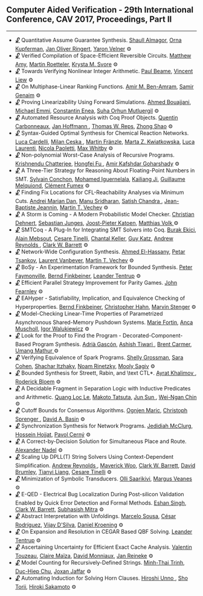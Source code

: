 ## Computer Aided Verification - 29th International Conference, CAV 2017, Proceedings, Part II
---
-	[🔓](https://doi.org/10.1007/978-3-319-63390-9_19) Quantitative Assume Guarantee Synthesis.
	[Shaull Almagor](https://dblp.org/pid/88/8556.html), [Orna Kupferman](https://dblp.org/pid/k/OrnaKupferman.html), [Jan Oliver Ringert](https://dblp.org/pid/04/7076.html), [Yaron Velner](https://dblp.org/pid/54/9298.html)
	⚙️
-	[🔓](https://doi.org/10.1007/978-3-319-63390-9_1) Verified Compilation of Space-Efficient Reversible Circuits.
	[Matthew Amy](https://dblp.org/pid/116/3046.html), [Martin Roetteler](https://dblp.org/pid/r/MartinRottler.html), [Krysta M. Svore](https://dblp.org/pid/s/KMSvore.html)
	⚙️
-	[🔓](https://doi.org/10.1007/978-3-319-63390-9_13) Towards Verifying Nonlinear Integer Arithmetic.
	[Paul Beame](https://dblp.org/pid/b/PaulBeame.html), [Vincent Liew](https://dblp.org/pid/163/2034.html)
	⚙️
-	[🔓](https://doi.org/10.1007/978-3-319-63390-9_32) On Multiphase-Linear Ranking Functions.
	[Amir M. Ben-Amram](https://dblp.org/pid/b/AMBenAmram.html), [Samir Genaim](https://dblp.org/pid/24/2865.html)
	⚙️
-	[🔓](https://doi.org/10.1007/978-3-319-63390-9_28) Proving Linearizability Using Forward Simulations.
	[Ahmed Bouajjani](https://dblp.org/pid/b/AhmedBouajjani.html), [Michael Emmi](https://dblp.org/pid/76/5819.html), [Constantin Enea](https://dblp.org/pid/72/2839.html), [Suha Orhun Mutluergil](https://dblp.org/pid/170/4198.html)
	⚙️
-	[🔓](https://doi.org/10.1007/978-3-319-63390-9_4) Automated Resource Analysis with Coq Proof Objects.
	[Quentin Carbonneaux](https://dblp.org/pid/134/9158.html), [Jan Hoffmann ](https://dblp.org/pid/75/425.html), [Thomas W. Reps](https://dblp.org/pid/r/TWReps.html), [Zhong Shao](https://dblp.org/pid/s/ZhongShao.html)
	⚙️
-	[🔓](https://doi.org/10.1007/978-3-319-63390-9_20) Syntax-Guided Optimal Synthesis for Chemical Reaction Networks.
	[Luca Cardelli](https://dblp.org/pid/c/LucaCardelli.html), [Milan Ceska ](https://dblp.org/pid/213/3728.html), [Martin Fränzle](https://dblp.org/pid/34/3263.html), [Marta Z. Kwiatkowska](https://dblp.org/pid/k/MartaZKwiatkowska.html), [Luca Laurenti](https://dblp.org/pid/164/5860.html), [Nicola Paoletti](https://dblp.org/pid/15/10263.html), [Max Whitby](https://dblp.org/pid/65/5459.html)
	⚙️
-	[🔓](https://doi.org/10.1007/978-3-319-63390-9_3) Non-polynomial Worst-Case Analysis of Recursive Programs.
	[Krishnendu Chatterjee](https://dblp.org/pid/92/5602.html), [Hongfei Fu ](https://dblp.org/pid/19/7123.html), [Amir Kafshdar Goharshady](https://dblp.org/pid/169/9728.html)
	⚙️
-	[🔓](https://doi.org/10.1007/978-3-319-63390-9_22) A Three-Tier Strategy for Reasoning About Floating-Point Numbers in SMT.
	[Sylvain Conchon](https://dblp.org/pid/30/1882.html), [Mohamed Iguernelala](https://dblp.org/pid/25/9299.html), [Kailiang Ji](https://dblp.org/pid/166/0923.html), [Guillaume Melquiond](https://dblp.org/pid/20/5309.html), [Clément Fumex](https://dblp.org/pid/97/8341.html)
	⚙️
-	[🔓](https://doi.org/10.1007/978-3-319-63390-9_27) Finding Fix Locations for CFL-Reachability Analyses via Minimum Cuts.
	[Andrei Marian Dan](https://dblp.org/pid/131/0034.html), [Manu Sridharan](https://dblp.org/pid/83/2559.html), [Satish Chandra ](https://dblp.org/pid/c/SatishChandra.html), [Jean-Baptiste Jeannin](https://dblp.org/pid/11/10454.html), [Martin T. Vechev](https://dblp.org/pid/93/2189.html)
	⚙️
-	[🔓](https://doi.org/10.1007/978-3-319-63390-9_31) A Storm is Coming - A Modern Probabilistic Model Checker.
	[Christian Dehnert](https://dblp.org/pid/124/8982.html), [Sebastian Junges](https://dblp.org/pid/115/4386.html), [Joost-Pieter Katoen](https://dblp.org/pid/k/JoostPieterKatoen.html), [Matthias Volk ](https://dblp.org/pid/116/2813-1.html)
	⚙️
-	[🔓](https://doi.org/10.1007/978-3-319-63390-9_7) SMTCoq - A Plug-In for Integrating SMT Solvers into Coq.
	[Burak Ekici](https://dblp.org/pid/136/5796.html), [Alain Mebsout](https://dblp.org/pid/116/4639.html), [Cesare Tinelli](https://dblp.org/pid/37/4921.html), [Chantal Keller](https://dblp.org/pid/32/8321.html), [Guy Katz](https://dblp.org/pid/23/10321.html), [Andrew Reynolds ](https://dblp.org/pid/41/9861.html), [Clark W. Barrett](https://dblp.org/pid/b/ClarkWBarrett.html)
	⚙️
-	[🔓](https://doi.org/10.1007/978-3-319-63390-9_14) Network-Wide Configuration Synthesis.
	[Ahmed El-Hassany](https://dblp.org/pid/15/11528.html), [Petar Tsankov](https://dblp.org/pid/40/9612.html), [Laurent Vanbever](https://dblp.org/pid/51/7546.html), [Martin T. Vechev](https://dblp.org/pid/93/2189.html)
	⚙️
-	[🔓](https://doi.org/10.1007/978-3-319-63390-9_17) BoSy - An Experimentation Framework for Bounded Synthesis.
	[Peter Faymonville](https://dblp.org/pid/05/7445.html), [Bernd Finkbeiner](https://dblp.org/pid/73/4443.html), [Leander Tentrup](https://dblp.org/pid/143/2715.html)
	⚙️
-	[🔓](https://doi.org/10.1007/978-3-319-63390-9_8) Efficient Parallel Strategy Improvement for Parity Games.
	[John Fearnley](https://dblp.org/pid/18/7412.html)
	⚙️
-	[🔓](https://doi.org/10.1007/978-3-319-63390-9_29) EAHyper - Satisfiability, Implication, and Equivalence Checking of Hyperproperties.
	[Bernd Finkbeiner](https://dblp.org/pid/73/4443.html), [Christopher Hahn](https://dblp.org/pid/91/9661.html), [Marvin Stenger](https://dblp.org/pid/189/1078.html)
	⚙️
-	[🔓](https://doi.org/10.1007/978-3-319-63390-9_9) Model-Checking Linear-Time Properties of Parametrized Asynchronous Shared-Memory Pushdown Systems.
	[Marie Fortin](https://dblp.org/pid/177/6212.html), [Anca Muscholl](https://dblp.org/pid/m/AMuscholl.html), [Igor Walukiewicz](https://dblp.org/pid/27/7046.html)
	⚙️
-	[🔓](https://doi.org/10.1007/978-3-319-63390-9_5) Look for the Proof to Find the Program - Decorated-Component-Based Program Synthesis.
	[Adrià Gascón](https://dblp.org/pid/90/3256.html), [Ashish Tiwari ](https://dblp.org/pid/t/AshishTiwari.html), [Brent Carmer](https://dblp.org/pid/173/1667.html), [Umang Mathur ](https://dblp.org/pid/137/7835.html)
	⚙️
-	[🔓](https://doi.org/10.1007/978-3-319-63390-9_15) Verifying Equivalence of Spark Programs.
	[Shelly Grossman](https://dblp.org/pid/202/8941.html), [Sara Cohen](https://dblp.org/pid/c/SaraCohen.html), [Shachar Itzhaky](https://dblp.org/pid/62/8636.html), [Noam Rinetzky](https://dblp.org/pid/15/5033.html), [Mooly Sagiv](https://dblp.org/pid/s/SSagiv.html)
	⚙️
-	[🔓](https://doi.org/10.1007/978-3-319-63390-9_18) Bounded Synthesis for Streett, Rabin, and \text CTL*.
	[Ayrat Khalimov ](https://dblp.org/pid/124/8925.html), [Roderick Bloem](https://dblp.org/pid/80/1300.html)
	⚙️
-	[🔓](https://doi.org/10.1007/978-3-319-63390-9_26) A Decidable Fragment in Separation Logic with Inductive Predicates and Arithmetic.
	[Quang Loc Le](https://dblp.org/pid/32/8098.html), [Makoto Tatsuta](https://dblp.org/pid/18/5262.html), [Jun Sun ](https://dblp.org/pid/s/JunSun1.html), [Wei-Ngan Chin](https://dblp.org/pid/c/WeiNganChin.html)
	⚙️
-	[🔓](https://doi.org/10.1007/978-3-319-63390-9_12) Cutoff Bounds for Consensus Algorithms.
	[Ognjen Maric](https://dblp.org/pid/31/6410.html), [Christoph Sprenger ](https://dblp.org/pid/s/ChristophSprenger.html), [David A. Basin](https://dblp.org/pid/b/DavidABasin.html)
	⚙️
-	[🔓](https://doi.org/10.1007/978-3-319-63390-9_16) Synchronization Synthesis for Network Programs.
	[Jedidiah McClurg](https://dblp.org/pid/124/2960.html), [Hossein Hojjat](https://dblp.org/pid/43/4308.html), [Pavol Cerný](https://dblp.org/pid/34/6556.html)
	⚙️
-	[🔓](https://doi.org/10.1007/978-3-319-63390-9_23) A Correct-by-Decision Solution for Simultaneous Place and Route.
	[Alexander Nadel](https://dblp.org/pid/07/2593.html)
	⚙️
-	[🔓](https://doi.org/10.1007/978-3-319-63390-9_24) Scaling Up DPLL(T) String Solvers Using Context-Dependent Simplification.
	[Andrew Reynolds ](https://dblp.org/pid/41/9861.html), [Maverick Woo](https://dblp.org/pid/11/814.html), [Clark W. Barrett](https://dblp.org/pid/b/ClarkWBarrett.html), [David Brumley](https://dblp.org/pid/40/2434.html), [Tianyi Liang](https://dblp.org/pid/137/6983.html), [Cesare Tinelli](https://dblp.org/pid/37/4921.html)
	⚙️
-	[🔓](https://doi.org/10.1007/978-3-319-63390-9_10) Minimization of Symbolic Transducers.
	[Olli Saarikivi](https://dblp.org/pid/117/9611.html), [Margus Veanes](https://dblp.org/pid/42/6841.html)
	⚙️
-	[🔓](https://doi.org/10.1007/978-3-319-63390-9_6) E-QED - Electrical Bug Localization During Post-silicon Validation Enabled by Quick Error Detection and Formal Methods.
	[Eshan Singh](https://dblp.org/pid/05/9680.html), [Clark W. Barrett](https://dblp.org/pid/b/ClarkWBarrett.html), [Subhasish Mitra](https://dblp.org/pid/30/4561.html)
	⚙️
-	[🔓](https://doi.org/10.1007/978-3-319-63390-9_11) Abstract Interpretation with Unfoldings.
	[Marcelo Sousa](https://dblp.org/pid/123/7772.html), [César Rodríguez](https://dblp.org/pid/74/9958.html), [Vijay D'Silva](https://dblp.org/pid/17/4551.html), [Daniel Kroening](https://dblp.org/pid/k/DanielKroening.html)
	⚙️
-	[🔓](https://doi.org/10.1007/978-3-319-63390-9_25) On Expansion and Resolution in CEGAR Based QBF Solving.
	[Leander Tentrup](https://dblp.org/pid/143/2715.html)
	⚙️
-	[🔓](https://doi.org/10.1007/978-3-319-63390-9_2) Ascertaining Uncertainty for Efficient Exact Cache Analysis.
	[Valentin Touzeau](https://dblp.org/pid/194/2860.html), [Claire Maïza](https://dblp.org/pid/64/2083.html), [David Monniaux](https://dblp.org/pid/m/DavidMonniaux.html), [Jan Reineke](https://dblp.org/pid/67/3331.html)
	⚙️
-	[🔓](https://doi.org/10.1007/978-3-319-63390-9_21) Model Counting for Recursively-Defined Strings.
	[Minh-Thai Trinh](https://dblp.org/pid/78/9861.html), [Duc-Hiep Chu](https://dblp.org/pid/29/10300.html), [Joxan Jaffar](https://dblp.org/pid/j/JoxanJaffar.html)
	⚙️
-	[🔓](https://doi.org/10.1007/978-3-319-63390-9_30) Automating Induction for Solving Horn Clauses.
	[Hiroshi Unno ](https://dblp.org/pid/24/6058.html), [Sho Torii](https://dblp.org/pid/188/6225.html), [Hiroki Sakamoto](https://dblp.org/pid/159/4524.html)
	⚙️